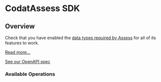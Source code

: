 # CodatAssess SDK


## Overview

Check that you have enabled the [data types required by Assess](https://docs.codat.io/assess/get-started#prerequisites) for all of its features to work.  

[Read more...](https://www.docs.codat.io/assess/)

[See our OpenAPI spec](https://github.com/codatio/oas) 

### Available Operations

